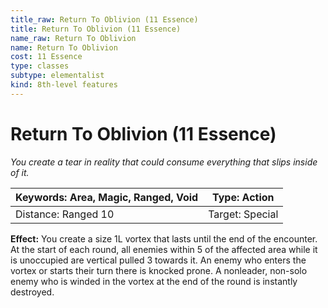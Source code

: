 ```yaml
---
title_raw: Return To Oblivion (11 Essence)
title: Return To Oblivion (11 Essence)
name_raw: Return To Oblivion
name: Return To Oblivion
cost: 11 Essence
type: classes
subtype: elementalist
kind: 8th-level features
---
```


# Return To Oblivion (11 Essence)

*You create a tear in reality that could consume everything that slips inside of it.*

| Keywords: Area, Magic, Ranged, Void | Type: Action    |
| ----------------------------------- | --------------- |
| Distance: Ranged 10                 | Target: Special |

**Effect:** You create a size 1L vortex that lasts until the end of the encounter. At the start of each round, all enemies within 5 of the affected area while it is unoccupied are vertical pulled 3 towards it. An enemy who enters the vortex or starts their turn there is knocked prone. A nonleader, non-solo enemy who is winded in the vortex at the end of the round is instantly destroyed.
